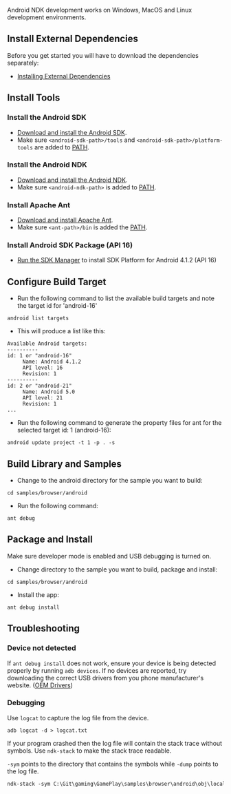 Android NDK development works on Windows, MacOS and Linux development environments.

## Install External Dependencies
Before you get started you will have to download the dependencies separately:
* [Installing External Dependencies](Installing-External-Dependencies)

## Install Tools

### Install the Android SDK
* [Download and install the Android SDK](http://developer.android.com/sdk/index.html).
* Make sure `<android-sdk-path>/tools` and `<android-sdk-path>/platform-tools` are added to [PATH](http://en.wikipedia.org/wiki/PATH_%28variable%29).

### Install the Android NDK
* [Download and install the Android NDK](http://developer.android.com/tools/sdk/ndk/index.html).
* Make sure `<android-ndk-path>` is added to [PATH](http://en.wikipedia.org/wiki/PATH_%28variable%29).

### Install Apache Ant
* [Download and install Apache Ant](http://ant.apache.org/manual/install.html).
* Make sure `<ant-path>/bin` is added the [PATH](http://en.wikipedia.org/wiki/PATH_%28variable%29).

### Install Android SDK Package (API 16)
* [Run the SDK Manager](http://developer.android.com/tools/help/sdk-manager.html) to install SDK Platform for Android 4.1.2 (API 16)

## Configure Build Target
* Run the following command to list the available build targets and note the target id for 'android-16'
```
android list targets
```
* This will produce a list like this:
```
Available Android targets:
----------
id: 1 or "android-16"
     Name: Android 4.1.2
     API level: 16
     Revision: 1
----------
id: 2 or "android-21"
     Name: Android 5.0
     API level: 21
     Revision: 1
...
```

* Run the following command to generate the property files for ant for the selected target id: 1 (android-16):
```
android update project -t 1 -p . -s
```

## Build Library and Samples

* Change to the android directory for the sample you want to build: 
```
cd samples/browser/android
```
* Run the following command: 
```
ant debug
```

## Package and Install

Make sure developer mode is enabled and USB debugging is turned on.

* Change directory to the sample you want to build, package and install:
``` 
cd samples/browser/android
```
* Install the app: 
```
ant debug install
```

## Troubleshooting

### Device not detected
If `ant debug install` does not work, ensure your device is being detected properly by running `adb devices`. If no devices are reported, try downloading the correct USB drivers from you phone manufacturer's website. ([OEM Drivers](http://developer.android.com/tools/extras/oem-usb.html#Drivers))

<a name="Debugging"></a>
### Debugging
Use `logcat` to capture the log file from the device.

```
adb logcat -d > logcat.txt
```

If your program crashed then the log file will contain the stack trace without symbols. Use `ndk-stack` to make the stack trace readable.

`-sym` points to the directory that contains the symbols while `-dump` points to the log file.

```html
ndk-stack -sym C:\Git\gaming\GamePlay\samples\browser\android\obj\local\armeabi -dump d:\logcat.txt
```